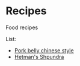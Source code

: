 # Recipes

Food recipes


List:
- [Pork belly chinese style](pork_belly_chinese.md)
- [Hetman's Shpundra](hetmans_shpundra.md)

